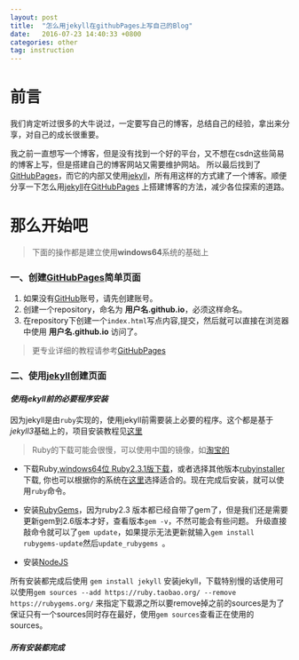 ```yaml
---
layout: post
title:  "怎么用jekyll在githubPages上写自己的Blog"
date:   2016-07-23 14:40:33 +0800
categories: other
tag: instruction
---
```

前言
======
我们肯定听过很多的大牛说过，一定要写自己的博客，总结自己的经验，拿出来分享，对自己的成长很重要。

我之前一直想写一个博客，但是没有找到一个好的平台，又不想在csdn这些简易的博客上写，但是搭建自己的博客网站又需要维护网站。
所以最后找到了[GitHubPages]，而它的内部又使用[jekyll]，所有用这样的方式建了一个博客。顺便分享一下怎么用[jekyll]在[GitHubPages]
上搭建博客的方法，减少各位探索的道路。


那么开始吧
======
> 下面的操作都是建立使用**windows64**系统的基础上

### 一、创建[GitHubPages]简单页面
1. 如果没有[GitHub]账号，请先创建账号。
2. 创建一个repository，命名为 **用户名.github.io**，必须这样命名。
3. 在repository下创建一个`index.html`写点内容,提交，然后就可以直接在浏览器中使用 **用户名.github.io** 访问了。

> 更专业详细的教程请参考[GitHubPages]


### 二、使用[jekyll]创建页面

#### *使用jekyll前的必要程序安装*
因为jekyll是由`ruby`实现的，使用jekyll前需要装上必要的程序。这个都是基于*jekyll3*基础上的，项目安装教程见[这里](https://jekyllrb.com/docs/installation/)

> Ruby的下载可能会很慢，可以使用中国的镜像，如[淘宝的](https://ruby.taobao.org/)

* 下载Ruby,[windows64位 Ruby2.3.1版下载](http://dl.bintray.com/oneclick/rubyinstaller/rubyinstaller-2.3.1.exe)，或者选择其他版本[rubyinstaller](http://rubyinstaller.org/downloads/)下载,
你也可以根据你的系统在[这里](https://www.ruby-lang.org/en/documentation/installation/#rubyinstaller)选择适合的。现在完成后安装，就可以使用`ruby`命令。

* 安装[RubyGems](https://rubygems.org/pages/download)，因为ruby2.3 版本都已经自带了gem了，但是我们还是需要更新gem到2.6版本才好，查看版本`gem -v`，不然可能会有些问题。
升级直接敲命令就可以了`gem update`，如果提示无法更新就输入`gem install rubygems-update`然后`update_rubygems `。

* 安装[NodeJS](https://nodejs.org/en/)

所有安装都完成后使用 `gem install jekyll` 安装jekyll，下载特别慢的话使用可以使用`gem sources --add https://ruby.taobao.org/ --remove https://rubygems.org/`
来指定下载源之所以要remove掉之前的sources是为了保证只有一个sources同时存在最好，使用`gem sources`查看正在使用的sources。

#### *所有安装都完成*




[GitHubPages]: https://pages.github.com/
[jekyll]: https://jekyllrb.com/
[GitHub]: https://github.com/
[RubyDownload]: https://www.ruby-lang.org/en/downloads/



